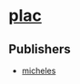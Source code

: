 # [plac](https://pypi.org/project/plac)



## Publishers
- [micheles](https://pypi.org/user/micheles)

